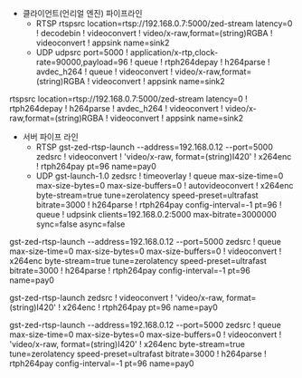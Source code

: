 - 클라이언트(언리얼 엔진) 파이프라인 
  - RTSP
    rtspsrc location=rtsp://192.168.0.7:5000/zed-stream latency=0 ! decodebin ! videoconvert ! video/x-raw,format=(string)RGBA ! videoconvert ! appsink name=sink2 
  - UDP
    udpsrc port=5000 ! application/x-rtp,clock-rate=90000,payload=96 ! queue ! rtph264depay ! h264parse ! avdec_h264 ! queue ! videoconvert ! video/x-raw,format=(string)RGBA ! videoconvert ! appsink name=sink2 

rtspsrc location=rtsp://192.168.0.7:5000/zed-stream latency=0 ! rtph264depay ! h264parse ! avdec_h264 ! videoconvert ! video/x-raw,format=(string)RGBA ! videoconvert ! appsink name=sink2

- 서버 파이프 라인
  - RTSP
    gst-zed-rtsp-launch --address=192.168.0.12 --port=5000 zedsrc ! videoconvert ! 'video/x-raw, format=(string)I420' ! x264enc ! rtph264pay pt=96 name=pay0
  -  UDP
	gst-launch-1.0 zedsrc ! timeoverlay ! queue max-size-time=0 max-size-bytes=0 max-size-buffers=0 ! autovideoconvert ! x264enc byte-stream=true tune=zerolatency speed-preset=ultrafast bitrate=3000 ! h264parse ! rtph264pay config-interval=-1 pt=96 ! queue ! udpsink clients=192.168.0.2:5000 max-bitrate=3000000 sync=false async=false

gst-zed-rtsp-launch --address=192.168.0.12 --port=5000 zedsrc !  queue max-size-time=0 max-size-bytes=0 max-size-buffers=0 ! videoconvert ! x264enc byte-stream=true tune=zerolatency speed-preset=ultrafast bitrate=3000 ! h264parse ! rtph264pay config-interval=-1 pt=96 name=pay0

   gst-zed-rtsp-launch zedsrc ! videoconvert ! 'video/x-raw, format=(string)I420' ! x264enc ! rtph264pay pt=96 name=pay0

gst-zed-rtsp-launch --address=192.168.0.12 --port=5000 zedsrc ! queue max-size-time=0 max-size-bytes=0 max-size-buffers=0 ! videoconvert ! 'video/x-raw, format=(string)I420' ! x264enc byte-stream=true tune=zerolatency speed-preset=ultrafast bitrate=3000 ! h264parse ! rtph264pay config-interval=-1 pt=96 name=pay0
